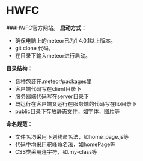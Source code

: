 # HWFC
###HWFC官方网站。
**启动方式：**    
*  确保电脑上的meteor已为1.4.0.1以上版本。    
*  git clone 代码。     
*  在目录下输入meteor进行启动。   
   
**目录结构：**
*  各种包装在.meteor/packages里
*  客户端代码写在client目录下
*  服务器端代码写在server目录下
*  既运行在客户端又运行在服务端的代码写在lib目录下
*  public目录下存放静态文件，如字体，图片等

**命名规范：**
*  文件名均采用下划线命名法，如home_page.js等
*  代码中均采用驼峰命名法，如homePage等
*  CSS类采用连字符，如.my-class等
